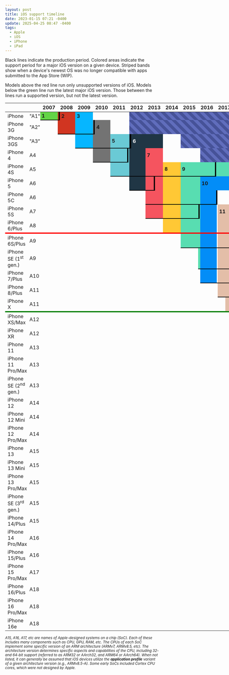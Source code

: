 ```yaml
---
layout: post
title: iOS support timeline
date: 2023-01-15 07:21 -0400
update: 2025-04-25 08:47 -0400
tags:
  - Apple
  - iOS
  - iPhone
  - iPad
---
```


<style>
	table {
		border-collapse: collapse;
		border-spacing: 0;
		table-layout: fixed;
		width: 100vw;

		--ios-1: #62d446;
		--ios-2: #d13521;
		--ios-3: #06b6ff;
		--ios-4: #737373;
		--ios-5: #6acad5;
		--ios-6: #203645;
		--ios-7: #f5545f;
		--ios-8: #ffc835;
		--ios-9: #58ddb1;
		--ios-10: #038df7;
		--ios-11: #e3bea8;
		--ios-12: #ff1db8;
		--ios-13: #fda813;
		--ios-14: #3e5997;
		--ios-15: #fb6501;
		--ios-16: #006ed9;
		--ios-17: #df3021;
		--ios-18: #1eba47;
	}

	table tr:hover { background: #eca99a; }

	table th:first-child { width: 145px; }
	table th:nth-child(2) { width: 15px; }
	table td { padding: 0; border: 0; }
	table td:first-child { padding: 3px 8px; }

	table td[data-version]::after {
		content: attr(data-version);
		font-weight: bold;
		padding: 5px;
	}
	table td[data-version][v6]::after,
	table td[data-version][v14]::after,
	table td[data-version][v16]::after,
	table td[data-version][v17]::after { color: white; }

	[v1] { background: var(--ios-1); }
	[v2] { background: var(--ios-2); }
	[v3] { background: var(--ios-3); }
	[v4] { background: var(--ios-4); }
	[v5] { background: var(--ios-5); }
	[v6] { background: var(--ios-6); }
	[v7] { background: var(--ios-7); }
	[v8] { background: var(--ios-8); }
	[v9] { background: var(--ios-9); }
	[v10] { background: var(--ios-10); }
	[v11] { background: var(--ios-11); }
	[v12] { background: var(--ios-12); }
	[v13] { background: var(--ios-13); }
	[v13][v14] { background: linear-gradient(180deg, var(--ios-13) 0%, var(--ios-13) 50%, var(--ios-14) 50%, var(--ios-14) 100%); }
	[v14] { background: var(--ios-14); }
	[v14][v15] { background: linear-gradient(180deg, var(--ios-14) 0%, var(--ios-14) 50%, var(--ios-15) 50%, var(--ios-15) 100%); }
	[v15] { background: var(--ios-15); }
	[v15][v16] { background: linear-gradient(180deg, var(--ios-15) 0%, var(--ios-15) 50%, var(--ios-16) 50%, var(--ios-16) 100%); }
	[v16] { background: var(--ios-16); }
	[v16][v17] { background: linear-gradient(180deg, var(--ios-16) 0%, var(--ios-16) 50%, var(--ios-17) 50%, var(--ios-17) 100%); }
	[v16][v18] { background: linear-gradient(180deg, var(--ios-16) 0%, var(--ios-16) 50%, var(--ios-18) 50%, var(--ios-18) 100%); }
	[v15][v16][v17] { background: linear-gradient(180deg, var(--ios-15) 0%, var(--ios-15) 33%, var(--ios-16) 33%, var(--ios-16) 66%, var(--ios-17) 66%, var(--ios-17) 100%); }
	[v15][v16][v18] { background: linear-gradient(180deg, var(--ios-15) 0%, var(--ios-15) 33%, var(--ios-16) 33%, var(--ios-16) 66%, var(--ios-18) 66%, var(--ios-18) 100%); }
	[v17] { background: var(--ios-17); }
	[v18] { background: var(--ios-18); }
	[v17][v18] { background: linear-gradient(180deg, var(--ios-17) 0%, var(--ios-17) 50%, var(--ios-18) 50%, var(--ios-18) 100%); }
	[v16][v17][v18] { background: linear-gradient(180deg, var(--ios-16) 0%, var(--ios-16) 33%, var(--ios-17) 33%, var(--ios-17) 66%, var(--ios-18) 66%, var(--ios-18) 100%); }
	[v15][v16][v17][v18] { background: linear-gradient(180deg, var(--ios-15) 0%, var(--ios-15) 25%, var(--ios-16) 25%, var(--ios-16) 50%, var(--ios-17) 50%, var(--ios-17) 75%, var(--ios-18) 75%, var(--ios-18) 100%); }

	[unsupported] td { border-top: 4px solid red; }
	[discontinued] td { border-top: 4px solid green; }

	[prod] { border-bottom: 2px solid black; }
	[prod] + td:not([prod]) { border-left: 4px solid black; }

	[nosdk] { background: repeating-linear-gradient(
		45deg,
		#606dbc,
		#606dbc 10px,
		#465298 10px,
		#465298 20px
	); }
</style>

Black lines indicate the production period. Colored areas indicate the support period for a major iOS version on a given device. Striped bands show when a device's newest OS was no longer compatible with apps submitted to the App Store (WIP).

Models above the red line run only unsupported versions of iOS. Models below the green line run the latest major iOS version. Those between the lines run a supported version, but not the latest version.

<table class="full-bleed">
	<thead>
		<tr>
			<th></th>
			<th></th>
			<th colspan=12>2007</th>
			<th colspan=12>2008</th>
			<th colspan=12>2009</th>
			<th colspan=12>2010</th>
			<th colspan=12>2011</th>
			<th colspan=12>2012</th>
			<th colspan=12>2013</th>
			<th colspan=12>2014</th>
			<th colspan=12>2015</th>
			<th colspan=12>2016</th>
			<th colspan=12>2017</th>
			<th colspan=12>2018</th>
			<th colspan=12>2019</th>
			<th colspan=12>2020</th>
			<th colspan=12>2021</th>
			<th colspan=12>2022</th>
			<th colspan=12>2023</th>
			<th colspan=12>2024</th>
			<th colspan=4></th>
		</tr>
	</thead>
	<tbody>
		<tr>
			<td>iPhone</td>
			<td title=ARMv6>"A1"</td>
			<!-- 2007 -->
			<td></td><td></td><td></td><td></td><td></td><td v1 prod colspan=7 data-version=1></td>
			<!-- 2008 -->
			<td v1 prod></td><td v1 prod></td><td prod></td><td prod></td><td prod></td><td prod></td><td prod v2></td><td v2 colspan=5 data-version=2></td>
			<!-- 2009 -->
			<td v2></td><td></td><td></td><td></td><td></td><td v3 colspan=7 data-version=3></td>
			<!-- 2010 -->
			<td v3></td><td v3></td><td></td><td></td><td></td><td></td><td></td><td></td><td></td><td></td><td></td><td></td>
			<!-- 2011 -->
			<td></td><td></td><td></td><td></td><td></td><td></td><td></td><td></td><td></td><td></td><td></td><td></td>
			<!-- 2012 -->
			<td></td><td></td><td></td><td></td><td></td><td></td><td></td><td></td>
			<td nosdk colspan=152></td>
		</tr>
		<tr>
			<td>iPhone 3G</td>
			<td title=ARMv6>"A2"</td>
			<!-- 2007 -->
			<td colspan=12></td>
			<!-- 2008 -->
			<td></td><td></td><td></td><td></td><td></td><td></td><td v2 prod></td><td v2 prod></td><td v2 prod></td><td v2 prod></td><td v2 prod></td><td v2 prod></td>
			<!-- 2009 -->
			<td v2 prod></td><td prod></td><td prod></td><td prod></td><td prod></td><td prod v3></td><td prod v3></td><td prod v3></td><td prod v3></td><td prod v3></td><td prod v3></td><td prod v3></td>
			<!-- 2010 -->
			<td prod v3></td><td prod v3></td><td prod></td><td prod></td><td prod></td><td prod v4></td><td v4 colspan=5 data-version=4></td><td></td>
			<!-- 2011 -->
			<td></td><td></td><td></td><td></td><td></td><td></td><td></td><td></td><td></td><td></td><td></td><td></td>
			<!-- 2012 -->
			<td></td><td></td><td></td><td></td><td></td><td></td><td></td><td></td>
			<td nosdk colspan=152></td>
		</tr>
		<tr>
			<td>iPhone 3GS</td>
			<td title=ARMv7>"A3"</td>
			<td colspan=24></td>
			<!-- 2009 -->
			<td></td><td></td><td></td><td></td><td></td><td prod v3></td><td prod v3></td><td prod v3></td><td prod v3></td><td prod v3></td><td prod v3></td><td prod v3></td>
			<!-- 2010 -->
			<td prod v3></td><td prod v3></td><td prod></td><td prod></td><td prod></td><td prod v4></td><td prod v4></td><td prod v4></td><td prod v4></td><td prod v4></td><td prod v4></td><td prod></td>
			<!-- 2011 -->
			<td prod></td><td prod></td><td prod></td><td prod></td><td prod></td><td prod></td><td prod></td><td prod></td><td prod></td><td prod v5 colspan=3 data-version=5></td>
			<!-- 2012 -->
			<td prod v5></td><td prod v5></td><td prod v5></td><td prod v5></td><td prod v5></td><td prod></td><td prod></td><td prod></td><td prod v6></td><td v6 colspan=3 data-version=6></td>
			<!-- 2013 -->
			<td v6 colspan=12></td>
			<!-- 2014 -->
			<td v6></td><td v6></td><td></td><td></td><td></td><td></td><td></td><td></td><td></td><td></td><td></td><td></td>
			<!-- 2015 -->
			<td></td>
			<td nosdk colspan=123></td>
		</tr>
		<tr>
			<td>iPhone 4</td>
			<td title=ARMv7>A4</td>
			<td colspan=36></td>
			<!-- 2010 -->
			<td></td><td></td><td></td><td></td><td></td><td prod v4></td><td prod v4></td><td prod v4></td><td prod v4></td><td prod v4></td><td prod v4></td><td prod v4></td>
			<!-- 2011 -->
			<td prod v4></td><td prod v4></td><td prod v4></td><td prod v4></td><td prod v4></td><td prod v4></td><td prod v4></td><td prod></td><td prod></td><td prod v5></td><td prod v5></td><td prod v5></td>
			<!-- 2012 -->
			<td v5></td><td v5></td><td v5></td><td v5></td><td v5></td><td></td><td></td><td></td><td v6></td><td v6></td><td v6></td><td v6></td>
			<!-- 2013 -->
			<td v6></td><td v6></td><td v6></td><td></td><td></td><td></td><td></td><td></td><td v7 colspan=4 data-version=7></td>
			<!-- 2014 -->
			<td v7></td><td v7></td><td v7></td><td v7></td><td v7></td><td v7></td><td></td><td></td><td></td><td></td><td></td><td></td>
			<!-- 2015 -->
			<td colspan=12></td>
			<!-- 2016 -->
			<td colspan=6></td>
			<td nosdk colspan=106></td>
		</tr>
		<tr>
			<td>iPhone 4S</td>
			<td title=ARMv7>A5</td>
			<td colspan=48></td>
			<!-- 2011 -->
			<td></td><td></td><td></td><td></td><td></td><td></td><td></td><td></td><td></td><td prod v5></td><td prod v5></td><td prod v5></td>
			<!-- 2012 -->
			<td prod v5></td><td prod v5></td><td prod v5></td><td prod v5></td><td prod v5></td><td prod></td><td prod></td><td prod></td><td prod v6></td><td prod v6></td><td prod v6></td><td prod v6></td>
			<!-- 2013 -->
			<td prod v6></td><td prod v6></td><td prod v6></td><td prod></td><td prod></td><td prod></td><td prod></td><td prod></td><td prod v7></td><td prod v7></td><td prod v7></td><td prod v7></td>
			<!-- 2014 -->
			<td prod v7></td><td prod v7></td><td prod v7></td><td prod v7></td><td prod v7></td><td prod v7></td><td prod></td><td prod></td><td prod v8 colspan=4 data-version=8></td>
			<!-- 2015 -->
			<td prod v8></td><td prod v8></td><td prod v8></td><td prod v8></td><td prod v8></td><td prod v8></td><td prod v8></td><td prod v8></td><td prod v9 colspan=4 data-version=9></td>
			<!-- 2016 -->
			<td prod v9></td><td prod v9></td><td prod v9></td><td prod v9></td><td prod v9></td><td prod v9></td><td prod v9></td><td prod v9></td><td prod v9></td><td prod v9></td><td prod v9></td><td prod v9></td>
			<!-- 2017 -->
			<td v9 colspan=12></td>
			<!-- 2018 -->
			<td v9 colspan=12></td>
			<!-- 2019 -->
			<td v9></td><td v9></td><td v9></td><td v9></td><td v9></td><td v9></td><td v9></td>
			<td nosdk colspan=69></td>
		</tr>
		<tr>
			<td>iPhone 5</td>
			<td title=ARMv7s>A6</td>
			<td colspan=60></td>
			<!-- 2012 -->
			<td></td><td></td><td></td><td></td><td></td><td></td><td></td><td></td><td prod v6></td><td prod v6></td><td prod v6></td><td prod v6></td>
			<!-- 2013 -->
			<td prod v6></td><td prod v6></td><td prod v6></td><td prod v6></td><td prod v6></td><td prod></td><td prod></td><td prod></td><td prod v7></td><td v7></td><td v7></td><td v7></td>
			<!-- 2014 -->
			<td v7></td><td v7></td><td v7></td><td v7></td><td v7></td><td v7></td><td></td><td></td><td v8></td><td v8></td><td v8></td><td v8></td>
			<!-- 2015 -->
			<td v8></td><td v8></td><td v8></td><td v8></td><td v8></td><td v8></td><td v8></td><td v8></td><td v9></td><td v9></td><td v9></td><td v9></td>
			<!-- 2016 -->
			<td v9></td><td v9></td><td v9></td><td v9></td><td v9></td><td v9></td><td v9></td><td v9></td><td v10 colspan=4 data-version=10></td>
			<!-- 2017 -->
			<td v10 colspan=12></td>
			<!-- 2018 -->
			<td v10 colspan=12></td>
			<!-- 2019 -->
			<td v10></td><td v10></td><td v10></td><td v10></td><td v10></td><td v10></td><td v10></td>
			<td nosdk colspan=69></td>
		</tr>
		<tr>
			<td>iPhone 5C</td>
			<td title=ARMv7>A6</td>
			<td colspan=72></td>
			<!-- 2013 -->
			<td></td><td></td><td></td><td></td><td></td><td></td><td></td><td></td><td prod v7></td><td prod v7></td><td prod v7></td><td prod v7></td>
			<!-- 2014 -->
			<td prod v7></td><td prod v7></td><td prod v7></td><td prod v7></td><td prod v7></td><td prod v7></td><td prod></td><td prod></td><td prod v8></td><td prod v8></td><td prod v8></td><td prod v8></td>
			<!-- 2015 -->
			<td prod v8></td><td prod v8></td><td prod v8></td><td prod v8></td><td prod v8></td><td prod v8></td><td prod v8></td><td prod v8></td><td prod v9></td><td prod v9></td><td prod v9></td><td prod v9></td>
			<!-- 2016 -->
			<td prod v9></td><td prod v9></td><td prod v9></td><td prod v9></td><td prod v9></td><td prod v9></td><td prod v9></td><td prod v9></td><td prod v10></td><td prod v10></td><td prod v10></td><td prod v10></td>
			<!-- 2017 -->
			<td prod v10></td><td prod v10></td><td prod v10></td><td prod v10></td><td prod v10></td><td prod v10></td><td prod v10></td><td></td><td></td><td></td><td></td><td></td>
			<!-- 2018 -->
			<td colspan=12></td>
			<!-- 2019 -->
			<td></td>
			<td nosdk colspan=75></td>
		</tr>
		<tr>
			<td>iPhone 5S</td>
			<td title=ARMv8>A7</td>
			<td colspan=72></td>
			<!-- 2013 -->
			<td></td><td></td><td></td><td></td><td></td><td></td><td></td><td></td><td prod v7></td><td prod v7></td><td prod v7></td><td prod v7></td>
			<!-- 2014 -->
			<td prod v7></td><td prod v7></td><td prod v7></td><td prod v7></td><td prod v7></td><td prod v7></td><td prod></td><td prod></td><td prod v8></td><td prod v8></td><td prod v8></td><td prod v8></td>
			<!-- 2015 -->
			<td prod v8></td><td prod v8></td><td prod v8></td><td prod v8></td><td prod v8></td><td prod v8></td><td prod v8></td><td prod v8></td><td prod v9></td><td prod v9></td><td prod v9></td><td prod v9></td>
			<!-- 2016 -->
			<td prod v9></td><td prod v9></td><td prod v9></td><td v9></td><td v9></td><td v9></td><td v9></td><td v9></td><td v10></td><td v10></td><td v10></td><td v10></td>
			<!-- 2017 -->
			<td v10></td><td v10></td><td v10></td><td v10></td><td v10></td><td v10></td><td v10></td><td></td><td v11 colspan=4 data-version=11></td>
			<!-- 2018 -->
			<td v11></td><td v11></td><td v11></td><td v11></td><td v11></td><td v11></td><td v11></td><td></td><td v12 colspan=4 data-version=12></td>
			<!-- 2019 -->
			<td v12></td><td v12></td><td v12></td><td v12></td><td v12></td><td v12></td><td v12></td><td v12></td><td v12></td><td v12></td><td v12></td><td v12></td>
			<!-- 2020 -->
			<td v12></td><td v12></td><td v12></td><td v12></td><td v12></td><td v12></td><td v12></td><td v12></td><td v12></td><td v12></td><td v12></td><td v12></td>
			<!-- 2021 -->
			<td v12></td><td v12></td><td v12></td><td v12></td><td v12></td><td v12></td><td v12></td><td v12></td><td v12></td><td v12></td><td v12></td><td v12></td>
			<!-- 2022 -->
			<td v12></td><td v12></td><td v12></td><td v12></td><td v12></td><td v12></td><td v12></td><td v12></td><td v12></td><td v12></td><td v12></td><td v12></td>
			<!-- 2023 -->
			<td v12></td><td></td><td></td>
			<td nosdk colspan=25></td>
		</tr>
		<tr>
			<td>iPhone 6/Plus</td>
			<td title=ARMv8>A8</td>
			<td colspan=84></td>
			<!-- 2014 -->
			<td></td><td></td><td></td><td></td><td></td><td></td><td></td><td></td><td prod v8></td><td prod v8></td><td prod v8></td><td prod v8></td>
			<!-- 2015 -->
			<td prod v8></td><td prod v8></td><td prod v8></td><td prod v8></td><td prod v8></td><td prod v8></td><td prod v8></td><td prod v8></td><td prod v9></td><td prod v9></td><td prod v9></td><td prod v9></td>
			<!-- 2016 -->
			<td prod v9></td><td prod v9></td><td prod v9></td><td prod v9></td><td prod v9></td><td prod v9></td><td prod v9></td><td prod v9></td><td prod v10></td><td prod v10></td><td prod v10></td><td prod v10></td>
			<!-- 2017 -->
			<td prod v10></td><td prod v10></td><td prod v10></td><td prod v10></td><td prod v10></td><td prod v10></td><td prod v10></td><td prod></td><td prod v11></td><td prod v11></td><td prod v11></td><td prod v11></td>
			<!-- 2018 -->
			<td prod v11></td><td prod v11></td><td prod v11></td><td prod v11></td><td prod v11></td><td prod v11></td><td prod v11></td><td prod></td><td prod v12></td><td v12></td><td v12></td><td v12></td>
			<!-- 2019 -->
			<td v12></td><td v12></td><td v12></td><td v12></td><td v12></td><td v12></td><td v12></td><td v12></td><td v12></td><td v12></td><td v12></td><td v12></td>
			<!-- 2020 -->
			<td v12></td><td v12></td><td v12></td><td v12></td><td v12></td><td v12></td><td v12></td><td v12></td><td v12></td><td v12></td><td v12></td><td v12></td>
			<!-- 2021 -->
			<td v12></td><td v12></td><td v12></td><td v12></td><td v12></td><td v12></td><td v12></td><td v12></td><td v12></td><td v12></td><td v12></td><td v12></td>
			<!-- 2022 -->
			<td v12></td><td v12></td><td v12></td><td v12></td><td v12></td><td v12></td><td v12></td><td v12></td><td v12></td><td v12></td><td v12></td><td v12></td>
			<!-- 2023 -->
			<td v12></td><td></td><td></td>
			<td nosdk colspan=25></td>
		</tr>
		<tr unsupported>
			<td>iPhone 6S/Plus</td>
			<td title=ARMv8>A9</td>
			<td colspan=96></td>
			<!-- 2015 -->
			<td></td><td></td><td></td><td></td><td></td><td></td><td></td><td></td><td prod v9></td><td prod v9></td><td prod v9></td><td prod v9></td>
			<!-- 2016 -->
			<td prod v9></td><td prod v9></td><td prod v9></td><td prod v9></td><td prod v9></td><td prod v9></td><td prod v9></td><td prod v9></td><td prod v10></td><td prod v10></td><td prod v10></td><td prod v10></td>
			<!-- 2017 -->
			<td prod v10></td><td prod v10></td><td prod v10></td><td prod v10></td><td prod v10></td><td prod v10></td><td prod v10></td><td prod></td><td prod v11></td><td prod v11></td><td prod v11></td><td prod v11></td>
			<!-- 2018 -->
			<td prod v11></td><td prod v11></td><td prod v11></td><td prod v11></td><td prod v11></td><td prod v11></td><td prod v11></td><td prod></td><td prod v12></td><td v12></td><td v12></td><td v12></td>
			<!-- 2019 -->
			<td v12></td><td v12></td><td v12></td><td v12></td><td v12></td><td v12></td><td v12></td><td v12></td><td v13 colspan=4 data-version=13></td>
			<!-- 2020 -->
			<td v13></td><td v13></td><td v13></td><td v13></td><td v13></td><td v13></td><td v13></td><td v13></td><td v13 v14></td><td v14 colspan=3 data-version=14></td>
			<!-- 2021 -->
			<td v14></td><td v14></td><td v14></td><td v14></td><td v14></td><td v14></td><td v14></td><td v14></td><td v14 v15></td><td v14 v15></td><td v15 colspan=2 data-version=15></td>
			<!-- 2022 -->
			<td v15></td><td v15></td><td v15></td><td v15></td><td v15></td><td v15></td><td v15></td><td v15></td><td v15></td><td v15></td><td v15></td><td v15></td>
			<!-- 2023 -->
			<td v15></td><td v15></td><td v15></td><td v15></td><td v15></td><td v15></td><td v15></td><td v15></td><td v15></td><td v15></td><td v15></td><td v15></td>
			<!-- 2024 -->
			<td v15 colspan=12></td>
			<!-- 2025 -->
			<td v15 colspan=3></td><td></td>
		</tr>
		<tr>
			<td>iPhone SE (1<sup>st</sup> gen.)</td>
			<td title=ARMv8>A9</td>
			<td colspan=108></td>
			<!-- 2016 -->
			<td></td><td></td><td prod v9></td><td prod v9></td><td prod v9></td><td prod v9></td><td prod v9></td><td prod v9></td><td prod v10></td><td prod v10></td><td prod v10></td><td prod v10></td>
			<!-- 2017 -->
			<td prod v10></td><td prod v10></td><td prod v10></td><td prod v10></td><td prod v10></td><td prod v10></td><td prod v10></td><td prod></td><td prod v11></td><td prod v11></td><td prod v11></td><td prod v11></td>
			<!-- 2018 -->
			<td prod v11></td><td prod v11></td><td prod v11></td><td prod v11></td><td prod v11></td><td prod v11></td><td prod v11></td><td prod></td><td prod v12></td><td v12></td><td v12></td><td v12></td>
			<!-- 2019 -->
			<td v12></td><td v12></td><td v12></td><td v12></td><td v12></td><td v12></td><td v12></td><td v12></td><td v13></td><td v13></td><td v13></td><td v13></td>
			<!-- 2020 -->
			<td v13></td><td v13></td><td v13></td><td v13></td><td v13></td><td v13></td><td v13></td><td v13></td><td v13 v14></td><td v14></td><td v14></td><td v14></td>
			<!-- 2021 -->
			<td v14></td><td v14></td><td v14></td><td v14></td><td v14></td><td v14></td><td v14></td><td v14></td><td v14 v15></td><td v14 v15></td><td v15></td><td v15></td>
			<!-- 2022 -->
			<td v15></td><td v15></td><td v15></td><td v15></td><td v15></td><td v15></td><td v15></td><td v15></td><td v15></td><td v15></td><td v15></td><td v15></td>
			<!-- 2023 -->
			<td v15></td><td v15></td><td v15></td><td v15></td><td v15></td><td v15></td><td v15></td><td v15></td><td v15></td><td v15></td><td v15></td><td v15></td>
			<!-- 2024 -->
			<td v15 colspan=12></td>
			<!-- 2025 -->
			<td v15 colspan=3></td><td></td>
		</tr>
		<tr>
			<td>iPhone 7/Plus</td>
			<td title="ARMv8.1">A10</td>
			<td colspan=108></td>
			<!-- 2016 -->
			<td></td><td></td><td></td><td></td><td></td><td></td><td></td><td></td><td prod v10></td><td prod v10></td><td prod v10></td><td prod v10></td>
			<!-- 2017 -->
			<td prod v10></td><td prod v10></td><td prod v10></td><td prod v10></td><td prod v10></td><td prod v10></td><td prod v10></td><td prod></td><td prod v11></td><td prod v11></td><td prod v11></td><td prod v11></td>
			<!-- 2018 -->
			<td prod v11></td><td prod v11></td><td prod v11></td><td prod v11></td><td prod v11></td><td prod v11></td><td prod v11></td><td prod></td><td prod v12></td><td prod v12></td><td prod v12></td><td prod v12></td>
			<!-- 2019 -->
			<td prod v12></td><td prod v12></td><td prod v12></td><td prod v12></td><td prod v12></td><td prod v12></td><td prod v12></td><td prod v12></td><td prod v13></td><td v13></td><td v13></td><td v13></td>
			<!-- 2020 -->
			<td v13></td><td v13></td><td v13></td><td v13></td><td v13></td><td v13></td><td v13></td><td v13></td><td v13 v14></td><td v14></td><td v14></td><td v14></td>
			<!-- 2021 -->
			<td v14></td><td v14></td><td v14></td><td v14></td><td v14></td><td v14></td><td v14></td><td v14></td><td v14 v15></td><td v14 v15></td><td v15></td><td v15></td>
			<!-- 2022 -->
			<td v15></td><td v15></td><td v15></td><td v15></td><td v15></td><td v15></td><td v15></td><td v15></td><td v15></td><td v15></td><td v15></td><td v15></td>
			<!-- 2023 -->
			<td v15></td><td v15></td><td v15></td><td v15></td><td v15></td><td v15></td><td v15></td><td v15></td><td v15></td><td v15></td><td v15></td><td v15></td>
			<!-- 2024 -->
			<td v15 colspan=12></td>
			<!-- 2025 -->
			<td v15 colspan=3></td><td></td>
		</tr>
		<tr>
			<td>iPhone 8/Plus</td>
			<td title="ARMv8.2">A11</td>
			<td colspan=120></td>
			<!-- 2017 -->
			<td></td><td></td><td></td><td></td><td></td><td></td><td></td><td></td><td prod v11></td><td prod v11></td><td prod v11></td><td prod v11></td>
			<!-- 2018 -->
			<td prod v11></td><td prod v11></td><td prod v11></td><td prod v11></td><td prod v11></td><td prod v11></td><td prod v11></td><td prod></td><td prod v12></td><td prod v12></td><td prod v12></td><td prod v12></td>
			<!-- 2019 -->
			<td prod v12></td><td prod v12></td><td prod v12></td><td prod v12></td><td prod v12></td><td prod v12></td><td prod v12></td><td prod v12></td><td prod v13></td><td prod v13></td><td prod v13></td><td prod v13></td>
			<!-- 2020 -->
			<td prod v13></td><td prod v13></td><td prod v13></td><td prod v13></td><td v13></td><td v13></td><td v13></td><td v13 ></td><td v13 v14></td><td v14></td><td v14></td><td v14></td>
			<!-- 2021 -->
			<td v14></td><td v14></td><td v14></td><td v14></td><td v14></td><td v14></td><td v14></td><td v14></td><td v14 v15></td><td v14 v15></td><td v15></td><td v15></td>
			<!-- 2022 -->
			<td v15></td><td v15></td><td v15></td><td v15></td><td v15></td><td v15></td><td v15></td><td v15></td><td v15 v16></td><td v15 v16></td><td v15 v16></td><td v15 v16></td>
			<!-- 2023 -->
			<td v15 v16></td><td v15 v16></td><td v15 v16></td><td v15 v16></td><td v15 v16></td><td v15 v16></td><td v15 v16></td><td v15 v16></td><td v15 v16></td><td v15 v16></td><td v15 v16></td><td v15 v16></td>
			<!-- 2024 -->
			<td v15 v16 colspan=12></td>
			<!-- 2025 -->
			<td v15 v16 colspan=3></td><td></td>
		</tr>
		<tr>
			<td>iPhone X</td>
			<td title="ARMv8.2">A11</td>
			<td colspan=120></td>
			<!-- 2017 -->
			<td></td><td></td><td></td><td></td><td></td><td></td><td></td><td></td><td></td><td></td><td prod v11></td><td prod v11></td>
			<!-- 2018 -->
			<td prod v11></td><td prod v11></td><td prod v11></td><td prod v11></td><td prod v11></td><td prod v11></td><td prod v11></td><td prod></td><td prod v12></td><td v12></td><td v12></td><td v12></td>
			<!-- 2019 -->
			<td  v12></td><td  v12></td><td  v12></td><td  v12></td><td  v12></td><td  v12></td><td  v12></td><td  v12></td><td  v13></td><td  v13></td><td  v13></td><td  v13></td>
			<!-- 2020 -->
			<td  v13></td><td  v13></td><td  v13></td><td  v13></td><td v13></td><td v13></td><td v13></td><td v13 ></td><td v13 v14></td><td v14></td><td v14></td><td v14></td>
			<!-- 2021 -->
			<td v14></td><td v14></td><td v14></td><td v14></td><td v14></td><td v14></td><td v14></td><td v14></td><td v14 v15></td><td v14 v15></td><td v15></td><td v15></td>
			<!-- 2022 -->
			<td v15></td><td v15></td><td v15></td><td v15></td><td v15></td><td v15></td><td v15></td><td v15></td><td v15 v16></td><td v15 v16></td><td v15 v16></td><td v15 v16></td>
			<!-- 2023 -->
			<td v15 v16></td><td v15 v16></td><td v15 v16></td><td v15 v16></td><td v15 v16></td><td v15 v16></td><td v15 v16></td><td v15 v16></td><td v15 v16></td><td v15 v16></td><td v15 v16></td><td v15 v16></td>
			<!-- 2024 -->
			<td v15 v16 colspan=12></td>
			<!-- 2025 -->
			<td v15 v16 colspan=3></td><td></td>
		</tr>
		<tr discontinued>
			<td>iPhone XS/Max</td>
			<td title="ARMv8.3">A12</td>
			<td colspan=132></td>
			<!-- 2018 -->
			<td></td><td></td><td></td><td></td><td></td><td></td><td></td><td></td><td prod v12></td><td prod v12></td><td prod v12></td><td prod v12></td>
			<!-- 2019 -->
			<td prod v12></td><td prod v12></td><td prod v12></td><td prod v12></td><td prod v12></td><td prod v12></td><td prod v12></td><td prod v12></td><td prod v13></td><td v13></td><td v13></td><td v13></td>
			<!-- 2020 -->
			<td v13></td><td v13></td><td v13></td><td v13></td><td v13></td><td v13></td><td v13></td><td v13 ></td><td v13 v14></td><td v14></td><td v14></td><td v14></td>
			<!-- 2021 -->
			<td v14></td><td v14></td><td v14></td><td v14></td><td v14></td><td v14></td><td v14></td><td v14></td><td v14 v15></td><td v14 v15></td><td v15></td><td v15></td>
			<!-- 2022 -->
			<td v15></td><td v15></td><td v15></td><td v15></td><td v15></td><td v15></td><td v15></td><td v15></td><td v15 v16></td><td v15 v16></td><td v15 v16></td><td v15 v16></td>
			<!-- 2023 -->
			<td v15 v16></td><td v15 v16></td><td v15 v16></td><td v15 v16></td><td v15 v16></td><td v15 v16></td><td v15 v16></td><td v15 v16></td><td v15 v16 v17></td><td v15 v16 v17></td><td v15 v16 v17></td><td v15 v16 v17></td>
			<!-- 2024 -->
			<td v15 v16 v17 colspan=8></td>
			<td v15 v16 v17 v18 colspan=3></td>
			<td v15 v16 v18></td>
			<!-- 2025 -->
			<td v15 v16 v18 colspan=3></td>
			<td v18></td>
		</tr>
		<tr>
			<td>iPhone XR</td>
			<td title="ARMv8.3">A12</td>
			<td colspan=132></td>
			<!-- 2018 -->
			<td></td><td></td><td></td><td></td><td></td><td></td><td></td><td></td><td></td><td prod v12></td><td prod v12></td><td prod v12></td>
			<!-- 2019 -->
			<td prod v12></td><td prod v12></td><td prod v12></td><td prod v12></td><td prod v12></td><td prod v12></td><td prod v12></td><td prod v12></td><td prod v13></td><td prod v13></td><td prod v13></td><td prod v13></td>
			<!-- 2020 -->
			<td prod v13></td><td prod v13></td><td prod v13></td><td prod v13></td><td prod v13></td><td prod v13></td><td prod v13></td><td prod v13 ></td><td prod v13 v14></td><td prod v14></td><td prod v14></td><td prod v14></td>
			<!-- 2021 -->
			<td prod v14></td><td prod v14></td><td prod v14></td><td prod v14></td><td prod v14></td><td prod v14></td><td prod v14></td><td prod v14></td><td prod v14 v15></td><td v14 v15></td><td v15></td><td v15></td>
			<!-- 2022 -->
			<td v15></td><td v15></td><td v15></td><td v15></td><td v15></td><td v15></td><td v15></td><td v15></td><td v15 v16></td><td v15 v16></td><td v15 v16></td><td v15 v16></td>
			<!-- 2023 -->
			<td v15 v16></td><td v15 v16></td><td v15 v16></td><td v15 v16></td><td v15 v16></td><td v15 v16></td><td v15 v16></td><td v15 v16></td><td v15 v16 v17></td><td v15 v16 v17></td><td v15 v16 v17></td><td v15 v16 v17></td>
			<!-- 2024 -->
			<td v15 v16 v17 colspan=8></td>
			<td v15 v16 v17 v18 colspan=3></td>
			<td v15 v16 v18></td>
			<!-- 2025 -->
			<td v15 v16 v18 colspan=3></td>
			<td v18></td>
		</tr>
		<tr>
			<td>iPhone 11</td>
			<td title="ARMv8.4">A13</td>
			<td colspan=144></td>
			<!-- 2019 -->
			<td></td><td></td><td></td><td></td><td></td><td></td><td></td><td></td><td prod v13></td><td prod v13></td><td prod v13></td><td prod v13></td>
			<!-- 2020 -->
			<td prod v13></td><td prod v13></td><td prod v13></td><td prod v13></td><td prod v13></td><td prod v13></td><td prod v13></td><td prod v13></td><td prod v13 v14></td><td prod v14></td><td prod v14></td><td prod v14></td>
			<!-- 2021 -->
			<td prod v14></td><td prod v14></td><td prod v14></td><td prod v14></td><td prod v14></td><td prod v14></td><td prod v14></td><td prod v14></td><td prod v14 v15></td><td prod v14 v15></td><td prod v15></td><td prod v15></td>
			<!-- 2022 -->
			<td prod v15></td><td prod v15></td><td prod v15></td><td prod v15></td><td prod v15></td><td prod v15></td><td prod v15></td><td prod v15 ></td><td prod v15 v16></td><td v15 v16></td><td v15 v16></td><td v15 v16></td>
			<!-- 2023 -->
			<td v15 v16></td><td v15 v16></td><td v15 v16></td><td v15 v16></td><td v15 v16></td><td v15 v16></td><td v15 v16></td><td v15 v16></td><td v15 v16 v17></td><td v15 v16 v17></td><td v15 v16 v17></td><td v15 v16 v17></td>
			<!-- 2024 -->
			<td v15 v16 v17 colspan=8></td>
			<td v15 v16 v17 v18 colspan=3></td>
			<td v15 v16 v18></td>
			<!-- 2025 -->
			<td v15 v16 v18 colspan=3></td>
			<td v18></td>
		</tr>
		<tr>
			<td>iPhone 11 Pro/Max</td>
			<td title="ARMv8.4">A13</td>
			<td colspan=144></td>
			<!-- 2019 -->
			<td></td><td></td><td></td><td></td><td></td><td></td><td></td><td></td><td prod v13></td><td prod v13></td><td prod v13></td><td prod v13></td>
			<!-- 2020 -->
			<td prod v13></td><td prod v13></td><td prod v13></td><td prod v13></td><td prod v13></td><td prod v13></td><td prod v13></td><td prod v13></td><td prod v13 v14></td><td prod v14></td><td v14></td><td v14></td>
			<!-- 2021 -->
			<td v14></td><td v14></td><td v14></td><td v14></td><td v14></td><td v14></td><td v14></td><td v14></td><td v14 v15></td><td v14 v15></td><td v15></td><td v15></td>
			<!-- 2022 -->
			<td v15></td><td v15></td><td v15></td><td v15></td><td v15></td><td v15></td><td v15></td><td v15></td><td v15 v16></td><td v15 v16></td><td v15 v16></td><td v15 v16></td>
			<!-- 2023 -->
			<td v15 v16></td><td v15 v16></td><td v15 v16></td><td v15 v16></td><td v15 v16></td><td v15 v16></td><td v15 v16></td><td v15 v16></td><td v15 v16 v17></td><td v15 v16 v17></td><td v15 v16 v17></td><td v15 v16 v17></td>
			<!-- 2024 -->
			<td v15 v16 v17 colspan=8></td>
			<td v15 v16 v17 v18 colspan=3></td>
			<td v15 v16 v18></td>
			<!-- 2025 -->
			<td v15 v16 v18 colspan=3></td>
			<td v18></td>
		</tr>
		<tr>
			<td>iPhone SE (2<sup>nd</sup> gen.)</td>
			<td title="ARMv8.4">A13</td>
			<td colspan=156></td>
			<!-- 2020 -->
			<td></td><td></td><td></td><td prod v13></td><td prod v13></td><td prod v13></td><td prod v13></td><td prod v13></td><td prod v13 v14></td><td prod v14></td><td prod v14></td><td prod v14></td>
			<!-- 2021 -->
			<td prod v14></td><td prod v14></td><td prod v14></td><td prod v14></td><td prod v14></td><td prod v14></td><td prod v14></td><td prod v14></td><td prod v14 v15></td><td prod v14 v15></td><td prod v15></td><td prod v15></td>
			<!-- 2022 -->
			<td prod v15></td><td prod v15></td><td prod v15></td><td v15></td><td v15></td><td v15></td><td v15></td><td v15></td><td v15 v16></td><td v15 v16></td><td v15 v16></td><td v15 v16></td>
			<!-- 2023 -->
			<td v15 v16></td><td v15 v16></td><td v15 v16></td><td v15 v16></td><td v15 v16></td><td v15 v16></td><td v15 v16></td><td v15 v16></td><td v15 v16 v17></td><td v15 v16 v17></td><td v15 v16 v17></td><td v15 v16 v17></td>
			<!-- 2024 -->
			<td v15 v16 v17 colspan=8></td>
			<td v15 v16 v17 v18 colspan=3></td>
			<td v15 v16 v18></td>
			<!-- 2025 -->
			<td v15 v16 v18 colspan=3></td>
			<td v18></td>
		</tr>
		<tr>
			<td>iPhone 12</td>
			<td title="ARMv8.5">A14</td>
			<td colspan=156></td>
			<!-- 2020 -->
			<td></td><td></td><td></td><td></td><td></td><td></td><td></td><td></td><td></td><td prod v14></td><td prod v14></td><td prod v14></td>
			<!-- 2021 -->
			<td prod v14></td><td prod v14></td><td prod v14></td><td prod v14></td><td prod v14></td><td prod v14></td><td prod v14></td><td prod v14></td><td prod v14 v15></td><td prod v14 v15></td><td prod v15></td><td prod v15></td>
			<!-- 2022 -->
			<td prod v15></td><td prod v15></td><td prod v15></td><td prod v15></td><td prod v15></td><td prod v15></td><td prod v15></td><td prod v15></td><td prod v15 v16></td><td prod v15 v16></td><td prod v15 v16></td><td prod v15 v16></td>
			<!-- 2023 -->
			<td prod v15 v16></td><td prod v15 v16></td><td prod v15 v16></td><td prod v15 v16></td><td prod v15 v16></td><td prod v15 v16></td><td prod v15 v16></td><td prod v15 v16></td><td prod v15 v16 v17></td><td prod v15 v16 v17></td><td v15 v16 v17></td><td v15 v16 v17></td>
			<!-- 2024 -->
			<td v15 v16 v17 colspan=8></td>
			<td v15 v16 v17 v18 colspan=3></td>
			<td v15 v16 v18></td>
			<!-- 2025 -->
			<td v15 v16 v18 colspan=3></td>
			<td v18></td>
		</tr>
		<tr>
			<td>iPhone 12 Mini</td>
			<td title="ARMv8.5">A14</td>
			<td colspan=156></td>
			<!-- 2020 -->
			<td></td><td></td><td></td><td></td><td></td><td></td><td></td><td></td><td></td><td prod v14></td><td prod v14></td><td prod v14></td>
			<!-- 2021 -->
			<td prod v14></td><td prod v14></td><td prod v14></td><td prod v14></td><td prod v14></td><td prod v14></td><td prod v14></td><td prod v14></td><td prod v14 v15></td><td prod v14 v15></td><td prod v15></td><td prod v15></td>
			<!-- 2022 -->
			<td prod v15></td><td prod v15></td><td prod v15></td><td prod v15></td><td prod v15></td><td prod v15></td><td prod v15></td><td prod v15></td><td prod v15 v16></td><td v15 v16></td><td v15 v16></td><td v15 v16></td>
			<!-- 2023 -->
			<td v15 v16></td><td v15 v16></td><td v15 v16></td><td v15 v16></td><td v15 v16></td><td v15 v16></td><td v15 v16></td><td v15 v16></td><td v15 v16 v17></td><td v15 v16 v17></td><td v15 v16 v17></td><td v15 v16 v17></td>
			<!-- 2024 -->
			<td v15 v16 v17 colspan=8></td>
			<td v15 v16 v17 v18 colspan=3></td>
			<td v15 v16 v18></td>
			<!-- 2025 -->
			<td v15 v16 v18 colspan=3></td>
			<td v18></td>
		</tr>
		<tr>
			<td>iPhone 12 Pro/Max</td>
			<td title="ARMv8.5">A14</td>
			<td colspan=156></td>
			<!-- 2020 -->
			<td></td><td></td><td></td><td></td><td></td><td></td><td></td><td></td><td></td><td prod v14></td><td prod v14></td><td prod v14></td>
			<!-- 2021 -->
			<td prod v14></td><td prod v14></td><td prod v14></td><td prod v14></td><td prod v14></td><td prod v14></td><td prod v14></td><td prod v14></td><td prod v14 v15></td><td v14 v15></td><td v15></td><td v15></td>
			<!-- 2022 -->
			<td v15></td><td v15></td><td v15></td><td v15></td><td v15></td><td v15></td><td v15></td><td v15></td><td v15 v16></td><td v15 v16></td><td v15 v16></td><td v15 v16></td>
			<!-- 2023 -->
			<td v15 v16></td><td v15 v16></td><td v15 v16></td><td v15 v16></td><td v15 v16></td><td v15 v16></td><td v15 v16></td><td v15 v16></td><td v15 v16 v17></td><td v15 v16 v17></td><td v15 v16 v17></td><td v15 v16 v17></td>
			<!-- 2024 -->
			<td v15 v16 v17 colspan=8></td>
			<td v15 v16 v17 v18 colspan=3></td>
			<td v15 v16 v18></td>
			<!-- 2025 -->
			<td v15 v16 v18 colspan=3></td>
			<td v18></td>
		</tr>
		<tr>
			<td>iPhone 13</td>
			<td title="ARMv8.5">A15</td>
			<td colspan=168></td>
			<!-- 2021 -->
			<td></td><td></td><td></td><td></td><td></td><td></td><td></td><td></td><td prod v15></td><td prod v15></td><td prod v15></td><td prod v15></td>
			<!-- 2022 -->
			<td prod v15></td><td prod v15></td><td prod v15></td><td prod v15></td><td prod v15></td><td prod v15></td><td prod v15></td><td prod v15></td><td prod v15 v16></td><td prod v15 v16></td><td prod v15 v16></td><td prod v15 v16></td>
			<!-- 2023 -->
			<td prod v15 v16></td><td prod v15 v16></td><td prod v15 v16></td><td prod v15 v16></td><td prod v15 v16></td><td prod v15 v16></td><td prod v15 v16></td><td prod v15 v16></td><td prod v15 v16 v17></td><td prod v15 v16 v17></td><td prod v15 v16 v17></td><td prod v15 v16 v17></td>
			<!-- 2024 -->
			<td prod v15 v16 v17 colspan=7></td>
			<td prod v16 v17></td>
			<td prod v16 v17 v18></td>
			<td v16 v17 v18 colspan=2></td>
			<td v16 v18></td>
			<!-- 2025 -->
			<td v16 v18 colspan=3></td>
			<td v18></td>
		</tr>
		<tr>
			<td>iPhone 13 Mini</td>
			<td title="ARMv8.5">A15</td>
			<td colspan=168></td>
			<!-- 2021 -->
			<td></td><td></td><td></td><td></td><td></td><td></td><td></td><td></td><td prod v15></td><td prod v15></td><td prod v15></td><td prod v15></td>
			<!-- 2022 -->
			<td prod v15></td><td prod v15></td><td prod v15></td><td prod v15></td><td prod v15></td><td prod v15></td><td prod v15></td><td prod v15></td><td prod v15 v16></td><td prod v15 v16></td><td prod v15 v16></td><td prod v15 v16></td>
			<!-- 2023 -->
			<td prod v15 v16></td><td prod v15 v16></td><td prod v15 v16></td><td prod v15 v16></td><td prod v15 v16></td><td prod v15 v16></td><td prod v15 v16></td><td prod v15 v16></td><td prod v15 v16 v17></td><td v15 v16 v17></td><td v15 v16 v17></td><td v15 v16 v17></td>
			<!-- 2024 -->
			<td v15 v16 v17 colspan=8></td>
			<td v15 v16 v17 v18 colspan=3></td>
			<td v15 v16 v18></td>
			<!-- 2025 -->
			<td v15 v16 v18 colspan=3></td>
			<td v18></td>
		</tr>
		<tr>
			<td>iPhone 13 Pro/Max</td>
			<td title="ARMv8.5">A15</td>
			<td colspan=168></td>
			<!-- 2021 -->
			<td></td><td></td><td></td><td></td><td></td><td></td><td></td><td></td><td prod v15></td><td prod v15></td><td prod v15></td><td prod v15></td>
			<!-- 2022 -->
			<td prod v15></td><td prod v15></td><td prod v15></td><td prod v15></td><td prod v15></td><td prod v15></td><td prod v15></td><td prod v15></td><td prod v15 v16></td><td v15 v16></td><td v15 v16></td><td v15 v16></td>
			<!-- 2023 -->
			<td v15 v16></td><td v15 v16></td><td v15 v16></td><td v15 v16></td><td v15 v16></td><td v15 v16></td><td v15 v16></td><td v15 v16></td><td v15 v16 v17></td><td v15 v16 v17></td><td v15 v16 v17></td><td v15 v16 v17></td>
			<!-- 2024 -->
			<td v15 v16 v17 colspan=8></td>
			<td v15 v16 v17 v18 colspan=3></td>
			<td v15 v16 v18></td>
			<!-- 2025 -->
			<td v15 v16 v18 colspan=3></td>
			<td v18></td>
		</tr>
		<tr>
			<td>iPhone SE (3<sup>rd</sup> gen.)</td>
			<td title="ARMv8.5">A15</td>
			<td colspan=180></td>
			<!-- 2022 -->
			<td></td><td></td><td prod v15></td><td prod v15></td><td prod v15></td><td prod v15></td><td prod v15></td><td prod v15></td><td prod v15 v16></td><td prod v15 v16></td><td prod v15 v16></td><td prod v15 v16></td>
			<!-- 2023 -->
			<td prod v15 v16></td><td prod v15 v16></td><td prod v15 v16></td><td prod v15 v16></td><td prod v15 v16></td><td prod v15 v16></td><td prod v15 v16></td><td prod v15 v16></td><td prod v15 v16 v17></td><td prod v15 v16 v17></td><td prod v15 v16 v17></td><td prod v15 v16 v17></td>
			<!-- 2024 -->
			<td prod v15 v16 v17 colspan=8></td>
			<td prod v15 v16 v17 v18 colspan=3></td>
			<td prod v15 v16 v18></td>
			<!-- 2025 -->
			<td prod v15 v16 v18 colspan=2></td>
			<td v15 v16 v18></td>
			<td v18></td>
		</tr>
		<tr>
			<td>iPhone 14/Plus</td>
			<td title="ARMv8.5">A15</td>
			<td colspan=180></td>
			<!-- 2022 -->
			<td></td><td></td><td></td><td></td><td></td><td></td><td></td><td></td><td prod v16 colspan=4 data-version=16></td>
			<!-- 2023 -->
			<td prod v16></td><td prod v16></td><td prod v16></td><td prod v16></td><td prod v16></td><td prod v16></td><td prod v16></td><td prod v16></td><td prod v16 v17></td><td prod v16 v17></td><td prod v16 v17></td><td prod v16 v17></td>
			<!-- 2024 -->
			<td prod v16 v17 colspan=8></td>
			<td prod v16 v17 v18 colspan=3></td>
			<td prod v16 v18></td>
			<!-- 2025 -->
			<td prod v16 v18 colspan=2></td>
			<td v16 v18></td>
			<td v18></td>
		</tr>
		<tr>
			<td>iPhone 14 Pro/Max</td>
			<td title="ARMv8.6">A16</td>
			<td colspan=180></td>
			<!-- 2022 -->
			<td></td><td></td><td></td><td></td><td></td><td></td><td></td><td></td><td prod v16></td><td prod v16></td><td prod v16></td><td prod v16></td>
			<!-- 2023 -->
			<td prod v16></td><td prod v16></td><td prod v16></td><td prod v16></td><td prod v16></td><td prod v16></td><td prod v16></td><td prod v16></td><td prod v16 v17></td><td v16 v17></td><td v16 v17></td><td v16 v17></td>
			<!-- 2024 -->
			<td v16 v17 colspan=8></td>
			<td v16 v17 v18 colspan=3></td>
			<td v16 v18></td>
			<!-- 2025 -->
			<td v16 v18 colspan=3></td>
			<td v18></td>
		</tr>
		<tr>
			<td>iPhone 15/Plus</td>
			<td title="ARMv8.6">A16</td>
			<td colspan=192></td>
			<!-- 2023 -->
			<td></td><td></td><td></td><td></td><td></td><td></td><td></td><td></td><td prod v17 data-version=17></td><td prod v17></td><td prod v17></td><td prod v17></td>
			<!-- 2024 -->
			<td prod v17 colspan=8></td>
			<td prod v17 v18 colspan=3></td>
			<td prod v18></td>
			<!-- 2025 -->
			<td prod v18 colspan=4></td>
		</tr>
		<tr>
			<td>iPhone 15 Pro/Max</td>
			<td title="ARMv8.7">A17</td>
			<td colspan=192></td>
			<!-- 2023 -->
			<td></td><td></td><td></td><td></td><td></td><td></td><td></td><td></td><td prod v17></td><td prod v17></td><td prod v17></td><td prod v17></td>
			<!-- 2024 -->
			<td prod v17 colspan=8></td>
			<td prod v17 v18></td>
			<td v17 v18 colspan=2></td>
			<td v18></td>
			<!-- 2025 -->
			<td v18 colspan=4></td>
		</tr>
		<tr>
			<td>iPhone 16/Plus</td>
			<td title="ARMv9.2">A18</td>
			<td colspan=204></td>
			<!-- 2024 -->
			<td colspan=8></td>
			<td prod v18 colspan=4 data-version=18></td>
			<!-- 2025 -->
			<td prod v18 colspan=4></td>
		</tr>
		<tr>
			<td>iPhone 16 Pro/Max</td>
			<td title="ARMv9.2">A18</td>
			<td colspan=204></td>
			<!-- 2024 -->
			<td colspan=8></td>
			<td prod v18 colspan=4></td>
			<!-- 2025 -->
			<td prod v18 colspan=4></td>
		</tr>
		<tr>
			<td>iPhone 16e</td>
			<td title="ARMv9.2">A18</td>
			<td colspan=216></td>
			<!-- 2025 -->
			<td></td>
			<td prod v18 colspan=3></td>
		</tr>
	</tbody>
</table>

<p><small><i>A15, A16, A17, etc are names of Apple-designed systems on a chip (SoC). Each of these includes many components such as CPU, GPU, RAM, etc. The CPUs of each SoC implement some specific version of an ARM architecture (ARMv7, ARMv8.5, etc). The architecture version determines specific aspects and capabilities of the CPU, including 32- and 64-bit support (referred to as ARM32 or AArch32, and ARM64 or AArch64). When not listed, it can generally be assumed that iOS devices utilize the <b>application profile</b> variant of a given architecture version (e.g., ARMv8.5-A). Some early SoCs included Cortex CPU cores, which were not designed by Apple.</i></small></p>
